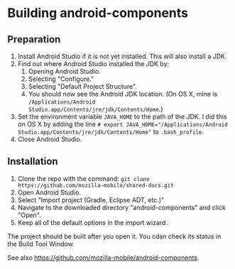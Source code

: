 # Building android-components #

## Preparation ##

1. Install Android Studio if it is not yet installed. This will also install a JDK.
2. Find out where Android Studio installed the JDK by:
    1. Opening Android Studio.
    2. Selecting "Configure."
    3. Selecting "Default Project Structure".
    4. You should now see the Android JDK location. (On OS X, mine is `/Applications/Android Studio.app/Contents/jre/jdk/Contents/Home`.)
3. Set the environment variable `JAVA_HOME` to the path of the JDK. I did this on OS X by adding the line `# export JAVA_HOME="/Applications/Android Studio.app/Contents/jre/jdk/Contents/Home"` to `.bash_profile`.
4. Close Android Studio.

## Installation ##

1. Clone the repo with the command: `git clone https://github.com/mozilla-mobile/shared-docs.git`
2. Open Android Studio.
3. Select "Import project (Gradle, Eclipse ADT, etc.)"
4. Navigate to the downloaded directory "android-components" and click "Open".
5. Keep all of the default options in the import wizard.

The project should be built after you open it. You cdan check its status in the Build Tool Window.

See also https://github.com/mozilla-mobile/android-components.
